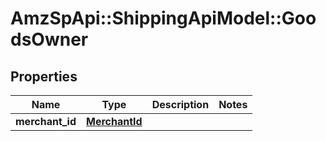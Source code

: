 # AmzSpApi::ShippingApiModel::GoodsOwner

## Properties
Name | Type | Description | Notes
------------ | ------------- | ------------- | -------------
**merchant_id** | [**MerchantId**](MerchantId.md) |  | 

